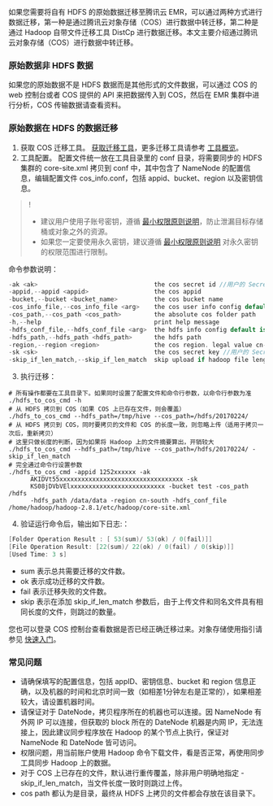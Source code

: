 如果您需要将自有 HDFS 的原始数据迁移至腾讯云 EMR，可以通过两种方式进行数据迁移，第一种是通过腾讯云对象存储（COS）进行数据中转迁移，第二种是通过 Hadoop 自带文件迁移工具 DistCp 进行数据迁移。本文主要介绍通过腾讯云对象存储（COS）进行数据中转迁移。

### 原始数据非 HDFS 数据
如果您的原始数据不是 HDFS 数据而是其他形式的文件数据，可以通过 COS 的 web 控制台或者 COS 提供的 API 来把数据传入到 COS，然后在 EMR 集群中进行分析，COS 传输数据请查看资料。

### 原始数据在 HDFS 的数据迁移
1. 获取 COS 迁移工具。
[获取迁移工具](https://github.com/tencentyun/hdfs_to_cos_tools)，更多迁移工具请参考 [工具概览](https://cloud.tencent.com/document/product/436/6242)。
2. 工具配置。
配置文件统一放在工具目录里的 conf 目录，将需要同步的 HDFS 集群的 core-site.xml 拷贝到 conf 中，其中包含了 NameNode 的配置信息，编辑配置文件 cos_info.conf，包括 appid、bucket、region 以及密钥信息。
>! 
>- 建议用户使用子账号密钥，遵循 [最小权限原则说明](https://cloud.tencent.com/document/product/436/38618)，防止泄漏目标存储桶或对象之外的资源。
>- 如果您一定要使用永久密钥，建议遵循 [最小权限原则说明](https://cloud.tencent.com/document/product/436/38618) 对永久密钥的权限范围进行限制。
>
命令参数说明：
```swift
-ak <ak>                                the cos secret id //用户的 SecretId，建议使用子账号密钥，授权遵循最小权限指引，降低使用风险。子账号密钥获取可参考：https://cloud.tencent.com/document/product/598/37140
-appid,--appid <appid>                  the cos appid
-bucket,--bucket <bucket_name>          the cos bucket name
-cos_info_file,--cos_info_file <arg>    the cos user info config default is ./conf/cos_info.conf
-cos_path,--cos_path <cos_path>         the absolute cos folder path
-h,--help                               print help message
-hdfs_conf_file,--hdfs_conf_file <arg>  the hdfs info config default is ./conf/core-site.xml
-hdfs_path,--hdfs_path <hdfs_path>      the hdfs path
-region,--region <region>               the cos region. legal value cn-south, cn-east, cn-north, sg
-sk <sk>                                the cos secret key //用户的 SecretKey，建议使用子账号密钥，授权遵循最小权限指引，降低使用风险。子账号密钥获取可参考：https://cloud.tencent.com/document/product/598/37140
-skip_if_len_match,--skip_if_len_match  skip upload if hadoop file length match cos
```
3. 执行迁移：
```shell
# 所有操作都要在工具目录下。如果同时设置了配置文件和命令行参数，以命令行参数为准
./hdfs_to_cos_cmd -h
# 从 HDFS 拷贝到 COS（如果 COS 上已存在文件，则会覆盖）
./hdfs_to_cos_cmd --hdfs_path=/tmp/hive --cos_path=/hdfs/20170224/
# 从 HDFS 拷贝到 COS，同时要拷贝的文件和 COS 的长度一致，则忽略上传（适用于拷贝一次后，重新拷贝）
# 这里只做长度的判断，因为如果将 Hadoop 上的文件摘要算出，开销较大
./hdfs_to_cos_cmd --hdfs_path=/tmp/hive --cos_path=/hdfs/20170224/ -skip_if_len_match
# 完全通过命令行设置参数
./hdfs_to_cos_cmd -appid 1252xxxxxx -ak
      AKIDVt55xxxxxxxxxxxxxxxxxxxxxxxxxxxxxxxxxx -sk
      KS08jDVbVElxxxxxxxxxxxxxxxxxxxxxxxxxx -bucket test -cos_path /hdfs
      -hdfs_path /data/data -region cn-south -hdfs_conf_file
/home/hadoop/hadoop-2.8.1/etc/hadoop/core-site.xml
```
4. 验证运行命令后，输出如下日志:：
```swift
[Folder Operation Result : [ 53(sum)/ 53(ok) / 0(fail)]]
[File Operation Result: [22(sum)/ 22(ok) / 0(fail) / 0(skip)]]
[Used Time: 3 s]
```
 - sum 表示总共需要迁移的文件数。
 - ok 表示成功迁移的文件数。
 - fail 表示迁移失败的文件数。
 - skip 表示在添加 skip_if_len_match 参数后，由于上传文件和同名文件具有相同长度的文件，则跳过的数量。

您也可以登录 COS 控制台查看数据是否已经正确迁移过来。对象存储使用指引请参见 [快速入门](https://cloud.tencent.com/document/product/436/38484)。

### 常见问题  
- 请确保填写的配置信息，包括 appID、密钥信息、bucket 和 region 信息正确，以及机器的时间和北京时间一致（如相差1分钟左右是正常的），如果相差较大，请设置机器时间。  
- 请保证对于 DateNode，拷贝程序所在的机器也可以连接。因 NameNode 有外网 IP 可以连接，但获取的 block 所在的 DateNode 机器是内网 IP，无法连接上，因此建议同步程序放在 Hadoop 的某个节点上执行，保证对 NameNode 和 DateNode 皆可访问。
- 权限问题，用当前账户使用 Hadoop 命令下载文件，看是否正常，再使用同步工具同步 Hadoop 上的数据。    
- 对于 COS 上已存在的文件，默认进行重传覆盖，除非用户明确地指定 -skip_if_len_match，当文件长度一致时则跳过上传。    
- cos path 都认为是目录，最终从 HDFS 上拷贝的文件都会存放在该目录下。
